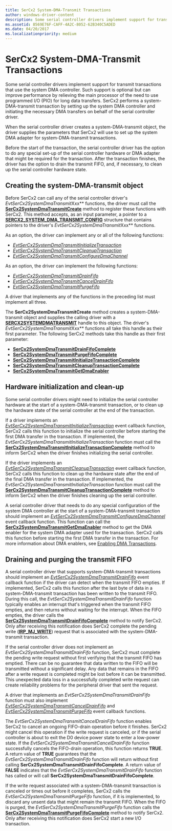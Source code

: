 ```yaml
---
title: SerCx2 System-DMA-Transmit Transactions
author: windows-driver-content
description: Some serial controller drivers implement support for transmit transactions that use the system DMA controller.
ms.assetid: 8569E76F-CAFF-4A2C-8052-62B340C5ADED
ms.date: 04/20/2017
ms.localizationpriority: medium
---
```


# SerCx2 System-DMA-Transmit Transactions


Some serial controller drivers implement support for transmit transactions that use the system DMA controller. Such support is optional but can improve performance by relieving the main processor of the need to use programmed I/O (PIO) for long data transfers. SerCx2 performs a system-DMA-transmit transaction by setting up the system DMA controller and initiating the necessary DMA transfers on behalf of the serial controller driver.

When the serial controller driver creates a system-DMA-transmit object, the driver supplies the parameters that SerCx2 will use to set up the system DMA adapter for system-DMA-transmit transactions.

Before the start of the transaction, the serial controller driver has the option to do any special set-up of the serial controller hardware or DMA adapter that might be required for the transaction. After the transaction finishes, the driver has the option to drain the transmit FIFO, and, if necessary, to clean up the serial controller hardware state.

## Creating the system-DMA-transmit object


Before SerCx2 can call any of the serial controller driver's *EvtSerCx2SystemDmaTransmit*Xxx** functions, the driver must call the [**SerCx2SystemDmaTransmitCreate**](https://msdn.microsoft.com/library/windows/hardware/dn265288) method to register these functions with SerCx2. This method accepts, as an input parameter, a pointer to a [**SERCX2\_SYSTEM\_DMA\_TRANSMIT\_CONFIG**](https://msdn.microsoft.com/library/windows/hardware/dn265344) structure that contains pointers to the driver's *EvtSerCx2SystemDmaTransmit*Xxx** functions.

As an option, the driver can implement any or all of the following functions:

-   [*EvtSerCx2SystemDmaTransmitInitializeTransaction*](https://msdn.microsoft.com/library/windows/hardware/dn265237)
-   [*EvtSerCx2SystemDmaTransmitCleanupTransaction*](https://msdn.microsoft.com/library/windows/hardware/dn265234)
-   [*EvtSerCx2SystemDmaTransmitConfigureDmaChannel*](https://msdn.microsoft.com/library/windows/hardware/dn265235)

As an option, the driver can implement the following functions:

-   [*EvtSerCx2SystemDmaTransmitDrainFifo*](https://msdn.microsoft.com/library/windows/hardware/dn265236)
-   [*EvtSerCx2SystemDmaTransmitCancelDrainFifo*](https://msdn.microsoft.com/library/windows/hardware/dn265233)
-   [*EvtSerCx2SystemDmaTransmitPurgeFifo*](https://msdn.microsoft.com/library/windows/hardware/dn265238)

A driver that implements any of the functions in the preceding list must implement all three.

The **SerCx2SystemDmaTransmitCreate** method creates a system-DMA-transmit object and supplies the calling driver with a [**SERCX2SYSTEMDMATRANSMIT**](https://msdn.microsoft.com/library/windows/hardware/dn265308) handle to this object. The driver's *EvtSerCx2SystemDmaTransmit*Xxx** functions all take this handle as their first parameter. The following SerCx2 methods take this handle as their first parameter:

-   [**SerCx2SystemDmaTransmitDrainFifoComplete**](https://msdn.microsoft.com/library/windows/hardware/dn265289)
-   [**SerCx2SystemDmaTransmitPurgeFifoComplete**](https://msdn.microsoft.com/library/windows/hardware/dn265307)
-   [**SerCx2SystemDmaTransmitInitializeTransactionComplete**](https://msdn.microsoft.com/library/windows/hardware/dn265306)
-   [**SerCx2SystemDmaTransmitCleanupTransactionComplete**](https://msdn.microsoft.com/library/windows/hardware/dn265286)
-   [**SerCx2SystemDmaTransmitGetDmaEnabler**](https://msdn.microsoft.com/library/windows/hardware/dn265305)

## Hardware initialization and clean-up


Some serial controller drivers might need to initialize the serial controller hardware at the start of a system-DMA-transmit transaction, or to clean up the hardware state of the serial controller at the end of the transaction.

If a driver implements an [*EvtSerCx2SystemDmaTransmitInitializeTransaction*](https://msdn.microsoft.com/library/windows/hardware/dn265237) event callback function, SerCx2 calls this function to initialize the serial controller before starting the first DMA transfer in the transaction. If implemented, the *EvtSerCx2SystemDmaTransmitInitializeTransaction* function must call the [**SerCx2SystemDmaTransmitInitializeTransactionComplete**](https://msdn.microsoft.com/library/windows/hardware/dn265306) method to inform SerCx2 when the driver finishes initializing the serial controller.

If the driver implements an [*EvtSerCx2SystemDmaTransmitCleanupTransaction*](https://msdn.microsoft.com/library/windows/hardware/dn265234) event callback function, SerCx2 calls this function to clean up the hardware state after the end of the final DMA transfer in the transaction. If implemented, the *EvtSerCx2SystemDmaTransmitInitializeTransaction* function must call the [**SerCx2SystemDmaTransmitCleanupTransactionComplete**](https://msdn.microsoft.com/library/windows/hardware/dn265286) method to inform SerCx2 when the driver finishes cleaning up the serial controller.

A serial controller driver that needs to do any special configuration of the system DMA controller at the start of a system-DMA-transmit transaction should implement an [*EvtSerCx2SystemDmaTransmitConfigureDmaChannel*](https://msdn.microsoft.com/library/windows/hardware/dn265235) event callback function. This function can call the [**SerCx2SystemDmaTransmitGetDmaEnabler**](https://msdn.microsoft.com/library/windows/hardware/dn265305) method to get the DMA enabler for the system DMA adapter used for the transaction. SerCx2 calls this function before starting the first DMA transfer in the transaction. For more information about DMA enablers, see [Enabling DMA Transactions](https://msdn.microsoft.com/library/windows/hardware/ff540818).

## Draining and purging the transmit FIFO


A serial controller driver that supports system-DMA-transmit transactions should implement an [*EvtSerCx2SystemDmaTransmitDrainFifo*](https://msdn.microsoft.com/library/windows/hardware/dn265236) event callback function if the driver can detect when the transmit FIFO empties. If implemented, SerCx2 calls this function after the last byte of data in a system-DMA-transmit transaction has been written to the transmit FIFO. During this call, the *EvtSerCx2SystemDmaTransmitDrainFifo* function typically enables an interrupt that's triggered when the transmit FIFO empties, and then returns without waiting for the interrupt. When the FIFO empties, the driver calls the [**SerCx2SystemDmaTransmitDrainFifoComplete**](https://msdn.microsoft.com/library/windows/hardware/dn265289) method to notify SerCx2. Only after receiving this notification does SerCx2 complete the pending write ([**IRP\_MJ\_WRITE**](https://msdn.microsoft.com/library/windows/hardware/ff546904)) request that is associated with the system-DMA-transmit transaction.

If the serial controller driver does not implement an *EvtSerCx2SystemDmaTransmitDrainFifo* function, SerCx2 must complete the pending write request without first verifying that the transmit FIFO has emptied. There can be no guarantee that data written to the FIFO will be transmitted without a significant delay. Any data that remains in the FIFO after a write request is completed might be lost before it can be transmitted. This unexpected data loss in a successfully completed write request can create reliability problems for the peripheral driver that sent the request.

A driver that implements an *EvtSerCx2SystemDmaTransmitDrainFifo* function must also implement [*EvtSerCx2SystemDmaTransmitCancelDrainFifo*](https://msdn.microsoft.com/library/windows/hardware/dn265233) and [*EvtSerCx2SystemDmaTransmitPurgeFifo*](https://msdn.microsoft.com/library/windows/hardware/dn265238) event callback functions.

The *EvtSerCx2SystemDmaTransmitCancelDrainFifo* function enables SerCx2 to cancel an ongoing FIFO-drain operation before it finishes. SerCx2 might cancel this operation if the write request is canceled, or if the serial controller is about to exit the D0 device power state to enter a low-power state. If the *EvtSerCx2SystemDmaTransmitCancelDrainFifo* function successfully cancels the FIFO-drain operation, this function returns **TRUE**. A return value of **TRUE** guarantees that the *EvtSerCx2SystemDmaTransmitDrainFifo* function will return without first calling **SerCx2SystemDmaTransmitDrainFifoComplete**. A return value of **FALSE** indicates that the *EvtSerCx2SystemDmaTransmitDrainFifo* function has called or will call **SerCx2SystemDmaTransmitDrainFifoComplete**.

If the write request associated with a system-DMA-transmit transaction is canceled or times out before it completes, SerCx2 calls the *EvtSerCx2SystemDmaTransmitPurgeFifo* function, if it is implemented, to discard any unsent data that might remain the transmit FIFO. When the FIFO is purged, the *EvtSerCx2SystemDmaTransmitPurgeFifo* function calls the [**SerCx2SystemDmaTransmitPurgeFifoComplete**](https://msdn.microsoft.com/library/windows/hardware/dn265307) method to notify SerCx2. Only after receiving this notification does SerCx2 start a new I/O transaction.

 

 




